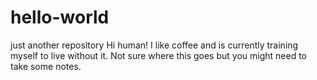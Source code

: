 # hello-world
just another repository
Hi human! I like coffee and is currently training myself to live without it.
Not sure where this goes but you might need to take some notes.

